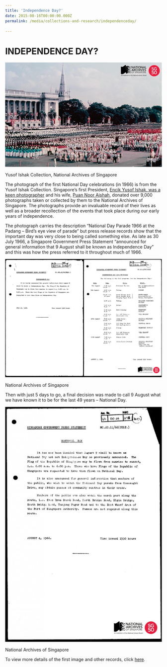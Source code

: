 ```yaml
---
title: 'Independence Day?'
date: 2015-08-16T00:00:00.000Z
permalink: /media/collections-and-research/independenceday/

---
```



<iframe id="pxcelframe" src="//t.sharethis.com/a/t_.htm?ver=0.345.16984&amp;cid=c010#rnd=1577951038449&amp;cid=c010&amp;dmn=www.nas.gov.sg&amp;tt=t.dhj&amp;dhjLcy=59&amp;lbl=pxcel&amp;flbl=pxcel&amp;ll=d&amp;ver=0.345.16984&amp;ell=d&amp;cck=__stid&amp;pn=%2Fblogs%2Farchivistpick%2Findependence-day%2F&amp;qs=na&amp;rdn=www.nas.gov.sg&amp;rpn=%2Fblogs%2Farchivistpick%2F&amp;rqs=na&amp;cc=SG&amp;cont=AS&amp;ipaddr=" style="display: none;"></iframe>

# INDEPENDENCE DAY?

![Yusof Ishak Collection, National Archives of Singapore](/images/blogs/2015-08-14-l.jpg)

Yusof Ishak Collection, National Archives of Singapore

The photograph of the first National Day celebrations (in 1966) is from the Yusof Ishak Collection. Singapore’s first President, [Encik Yusof Ishak, was a keen photographer](http://www.nas.gov.sg/archivesonline/photographs/record-details/b374b268-1162-11e3-83d5-0050568939ad) and his wife, [Puan Noor Aishah](http://www.nas.gov.sg/archivesonline/photographs/record-details/b489d6d8-1162-11e3-83d5-0050568939ad), donated over 9,000 photographs taken or collected by them to the National Archives of Singapore. The photographs provide an invaluable record of their lives as well as a broader recollection of the events that took place during our early years of independence.

The photograph carries the description “National Day Parade 1966 at the Padang – Bird’s eye view of parade” but press release records show that the important day was very close to being called something else. As late as 30 July 1966, a Singapore Government Press Statement “announced for general information that 9 August shall be known as Independence Day” and this was how the press referred to it throughout much of 1966.

![National Archives of Singapore](/images/blogs/2015-08-14-l5.jpg)

National Archives of Singapore

Then with just 5 days to go, a final decision was made to call 9 August what we have known it to be for the last 49 years – National Day.

![National Archives of Singapore](/images/blogs/2015-08-14-l4-683x1024.jpg)

National Archives of Singapore

To view more details of the first image and other records, click [here](http://www.nas.gov.sg/archivesonline/photographs/record-details/a66ff2f7-1162-11e3-83d5-0050568939ad).